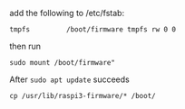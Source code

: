 add the following to /etc/fstab:

```
tmpfs         /boot/firmware tmpfs rw 0 0
```

then run 
```
sudo mount /boot/firmware" 
```

After ```sudo apt update``` succeeds

```
cp /usr/lib/raspi3-firmware/* /boot/
```
